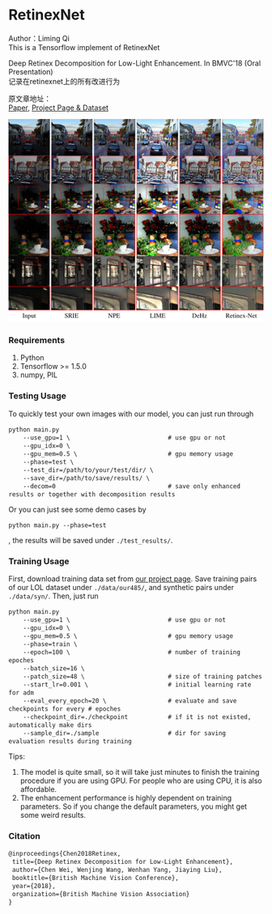 # RetinexNet
Author：Liming Qi<br>
This is a Tensorflow implement of RetinexNet

Deep Retinex Decomposition for Low-Light Enhancement. In BMVC'18 (Oral Presentation)<br>
记录在retinexnet上的所有改进行为<br>

原文章地址：<br>
[Paper](https://arxiv.org/abs/1808.04560), [Project Page & Dataset](https://daooshee.github.io/BMVC2018website/)

<img src="figs/results.png" width="800px"/>

### Requirements ###
1. Python
2. Tensorflow >= 1.5.0
3. numpy, PIL

### Testing  Usage ###
To quickly test your own images with our model, you can just run through
```shell
python main.py 
    --use_gpu=1 \                           # use gpu or not
    --gpu_idx=0 \
    --gpu_mem=0.5 \                         # gpu memory usage
    --phase=test \
    --test_dir=/path/to/your/test/dir/ \
    --save_dir=/path/to/save/results/ \
    --decom=0                               # save only enhanced results or together with decomposition results
```
Or you can just see some demo cases by
```shell
python main.py --phase=test
```
, the results will be saved under ```./test_results/```.

### Training Usage ###
First, download training data set from [our project page](https://daooshee.github.io/BMVC2018website/). Save training pairs of our LOL dataset under `./data/our485/`, and synthetic pairs under `./data/syn/`.
Then, just run
```shell
python main.py
    --use_gpu=1 \                           # use gpu or not
    --gpu_idx=0 \
    --gpu_mem=0.5 \                         # gpu memory usage
    --phase=train \
    --epoch=100 \                           # number of training epoches
    --batch_size=16 \
    --patch_size=48 \                       # size of training patches
    --start_lr=0.001 \                      # initial learning rate for adm
    --eval_every_epoch=20 \                 # evaluate and save checkpoints for every # epoches
    --checkpoint_dir=./checkpoint           # if it is not existed, automatically make dirs
    --sample_dir=./sample                   # dir for saving evaluation results during training
 ```
 Tips:
 1. The model is quite small, so it will take just minutes to finish the training procedure if you are using GPU. For people who are using CPU, it is also affordable.
 2. The enhancement performance is highly dependent on training parameters. So if you change the default parameters, you might get some weird results.
 
 ### Citation ###
 ```
 @inproceedings{Chen2018Retinex,
  title={Deep Retinex Decomposition for Low-Light Enhancement},
  author={Chen Wei, Wenjing Wang, Wenhan Yang, Jiaying Liu},
  booktitle={British Machine Vision Conference},
  year={2018},
  organization={British Machine Vision Association}
}
```
 
